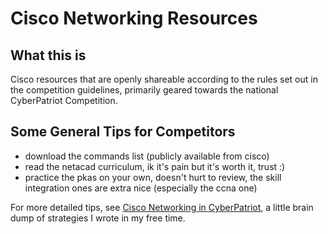 # Cisco Networking Resources
## What this is
Cisco resources that are openly shareable according to the rules set out in the competition guidelines, primarily geared towards the national CyberPatriot Competition.

## Some General Tips for Competitors
- download the commands list (publicly available from cisco)
- read the netacad curriculum, ik it's pain but it's worth it, trust :)
- practice the pkas on your own, doesn't hurt to review, the skill integration ones are extra nice (especially the ccna one)


For more detailed tips, see [Cisco Networking in CyberPatriot](https://github.com/prince-of-tennis/cisco-share-resources/blob/main/cisco/Cisco%20Networking%20in%20CyberPatriot.md#cisco-networking-in-cyberpatriot), a little brain dump of strategies I wrote in my free time.
